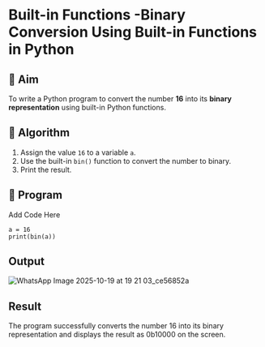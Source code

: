 # Built-in Functions -Binary Conversion Using Built-in Functions in Python

## 🎯 Aim
To write a Python program to convert the number **16** into its **binary representation** using built-in Python functions.

## 🧠 Algorithm
1. Assign the value `16` to a variable `a`.
2. Use the built-in `bin()` function to convert the number to binary.
3. Print the result.

## 🧾 Program
Add Code Here
```
a = 16
print(bin(a))
```


## Output
![WhatsApp Image 2025-10-19 at 19 21 03_ce56852a](https://github.com/user-attachments/assets/8d96f9fc-b6a6-4b22-9c56-8acc05ea1dd7)




## Result
The program successfully converts the number 16 into its binary representation and displays the result as 0b10000 on the screen.
